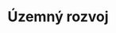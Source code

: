---
weight: 8
title: Územný rozvoj 
icon: 007.png
color: "#000000"
commonExpenses:
  title: prevadzkove vydavky
  amount: 66 136
  list:
  - title: prevádzkové výdavky na prenesený výkon činností štátu na úseku stavebného úradu, špeciálneho stavebného úradu a štátneho fondu rozvoja bývania
capitalExpenses:
  title: vydavky na projekty
  amount:  42 757
  list:
  - title: Územný plán zóny Kapitulský dvor
    link: projects/xxx
  - title: Spracovanie prieskumov a rozborov územného plánu
    link: projects/xxx
---